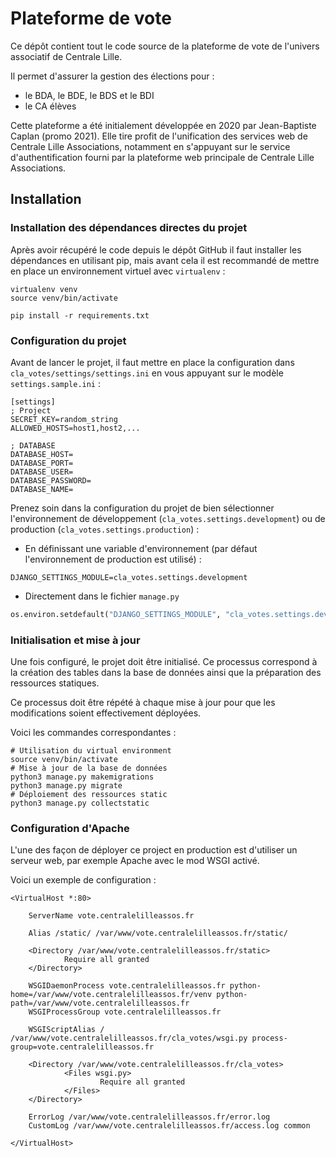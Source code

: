 
# Plateforme de vote

Ce dépôt contient tout le code source de la plateforme de vote de l'univers associatif de Centrale Lille.

Il permet d'assurer la gestion des élections pour :
- le BDA, le BDE, le BDS et le BDI
- le CA élèves 

Cette plateforme a été initialement développée en 2020 par Jean-Baptiste Caplan (promo 2021). 
Elle tire profit de l'unification des services web de Centrale Lille Associations, notamment en s'appuyant sur le service d'authentification fourni par la plateforme web principale de Centrale Lille Associations.  


## Installation

### Installation des dépendances directes du projet

Après avoir récupéré le code depuis le dépôt GitHub il faut installer les dépendances en utilisant pip, mais avant cela il est recommandé de mettre en place un environnement virtuel avec ``virtualenv`` :
```shell script
virtualenv venv
source venv/bin/activate

pip install -r requirements.txt
```

### Configuration du projet

Avant de lancer le projet, il faut mettre en place la configuration dans ``cla_votes/settings/settings.ini`` en vous appuyant sur le modèle ``settings.sample.ini`` :
```
[settings]
; Project
SECRET_KEY=random_string
ALLOWED_HOSTS=host1,host2,...

; DATABASE
DATABASE_HOST=
DATABASE_PORT=
DATABASE_USER=
DATABASE_PASSWORD=
DATABASE_NAME=
```

Prenez soin dans la configuration du projet de bien sélectionner l'environnement de développement (`cla_votes.settings.development`) ou de production (`cla_votes.settings.production`) :
- En définissant une variable d'environnement (par défaut l'environnement de production est utilisé) :
```shell script
DJANGO_SETTINGS_MODULE=cla_votes.settings.development
```
- Directement dans le fichier ``manage.py``
```python
os.environ.setdefault("DJANGO_SETTINGS_MODULE", "cla_votes.settings.development")
```

### Initialisation et mise à jour

Une fois configuré, le projet doit être initialisé. Ce processus correspond à la création des tables dans la base de données ainsi que la préparation des ressources statiques.

Ce processus doit être répété à chaque mise à jour pour que les modifications soient effectivement déployées.

Voici les commandes correspondantes :
 ```shell script
# Utilisation du virtual environment
source venv/bin/activate
# Mise à jour de la base de données
python3 manage.py makemigrations
python3 manage.py migrate
# Déploiement des ressources static
python3 manage.py collectstatic
```

### Configuration d'Apache

L'une des façon de déployer ce project en production est d'utiliser un serveur web, par exemple Apache avec le mod WSGI activé.

Voici un exemple de configuration :

```
<VirtualHost *:80>

    ServerName vote.centralelilleassos.fr

    Alias /static/ /var/www/vote.centralelilleassos.fr/static/

    <Directory /var/www/vote.centralelilleassos.fr/static>
            Require all granted
    </Directory>

    WSGIDaemonProcess vote.centralelilleassos.fr python-home=/var/www/vote.centralelilleassos.fr/venv python-path=/var/www/vote.centralelilleassos.fr
    WSGIProcessGroup vote.centralelilleassos.fr

    WSGIScriptAlias / /var/www/vote.centralelilleassos.fr/cla_votes/wsgi.py process-group=vote.centralelilleassos.fr

    <Directory /var/www/vote.centralelilleassos.fr/cla_votes>
            <Files wsgi.py>
                    Require all granted
            </Files>
    </Directory>

    ErrorLog /var/www/vote.centralelilleassos.fr/error.log
    CustomLog /var/www/vote.centralelilleassos.fr/access.log common

</VirtualHost>
```